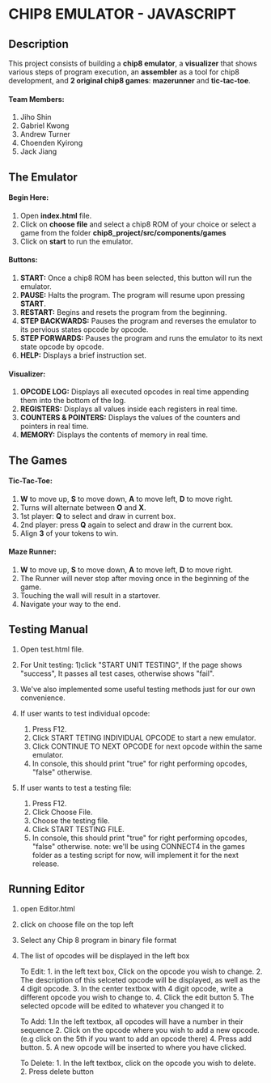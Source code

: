 # CHIP8 EMULATOR - JAVASCRIPT

## Description
This project consists of building a **chip8 emulator**, a **visualizer** that shows various steps of program execution, an **assembler** as a tool for chip8 development, and **2 original chip8 games**: **mazerunner** and **tic-tac-toe**.

#### Team Members:
  1. Jiho Shin
  2. Gabriel Kwong
  3. Andrew Turner
  4. Choenden Kyirong
  5. Jack Jiang


## The Emulator
#### Begin Here:
1. Open **index.html** file.
2. Click on **choose file** and select a chip8 ROM of your choice or select a game from the folder **chip8_project/src/components/games**
3. Click on **start** to run the emulator.

#### Buttons:
1. **START:** Once a chip8 ROM has been selected, this button will run the emulator.
2. **PAUSE:** Halts the program. The program will resume upon pressing **START**.
3. **RESTART:** Begins and resets the program from the beginning.
4. **STEP BACKWARDS:** Pauses the program and reverses the emulator to its pervious states opcode by opcode.
5. **STEP FORWARDS:** Pauses the program and runs the emulator to its next state opcode by opcode.
6. **HELP:** Displays a brief instruction set.

#### Visualizer:
1. **OPCODE LOG:** Displays all executed opcodes in real time appending them into the bottom of the log.
2. **REGISTERS:** Displays all values inside each registers in real time.
3. **COUNTERS & POINTERS:** Displays the values of the counters and pointers in real time.
4. **MEMORY:** Displays the contents of memory in real time.


## The Games
#### Tic-Tac-Toe:
 1. **W** to move up, **S** to move down, **A** to move left, **D** to move right.
 2. Turns will alternate between **O** and **X**.
 2. 1st player: **Q** to select and draw in current box.
 3. 2nd player: press **Q** again to select and draw in the current box.
 5. Align **3** of your tokens to win.

#### Maze Runner:
1. **W** to move up, **S** to move down, **A** to move left, **D** to move right.
2. The Runner will never stop after moving once in the beginning of the game.
2. Touching the wall will result in a startover.
3. Navigate your way to the end.

## Testing Manual
1. Open test.html file.
2. For Unit testing:
    1)click "START UNIT TESTING", If the page shows "success", It passes all test cases, otherwise shows "fail".
3. We've also implemented some useful testing methods just for our own convenience.
4. If user wants to test individual opcode:
    1) Press F12.
    2) Click START TETING INDIVIDUAL OPCODE to start a new emulator.
    3) Click CONTINUE TO NEXT OPCODE for next opcode within the same emulator.
    4) In console, this should print "true" for right performing opcodes, "false" otherwise.

5. If user wants to test a testing file:
    1) Press F12.
    2) Click Choose File.
    3) Choose the testing file.
    4) Click START TESTING FILE.
    5) In console, this should print "true" for right performing opcodes, "false" otherwise.
    note: we'll be using CONNECT4 in the games folder as a testing script for now, will implement it for the next release.


## Running Editor
1. open Editor.html
2. click on choose file on the top left
3. Select any Chip 8 program in binary file format
4. The list of opcodes will be displayed in the left box

	To Edit: 1. in the left text box, Click on the opcode you wish to change.
			 2. The description of this selceted opcode will be displayed, as well as the 4 digit opcode.
			 3. In the center textbox with 4 digit opcode, write a different opcode you wish to change to.
			 4. Click the edit button
			 5. The selected opcode will be edited to whatever you changed it to
	
	To Add:  1.In the left textbox, all opcodes will have a number in their sequence
			 2. Click on the opcode where you wish to add a new opcode. (e.g click on the 5th if you want to add an opcode there)
			 4. Press add button.
			 5. A new opcode will be inserted to where you have clicked.
			 
	To Delete: 1. In the left textbox, click on the opcode you wish to delete.
			   2. Press delete button
